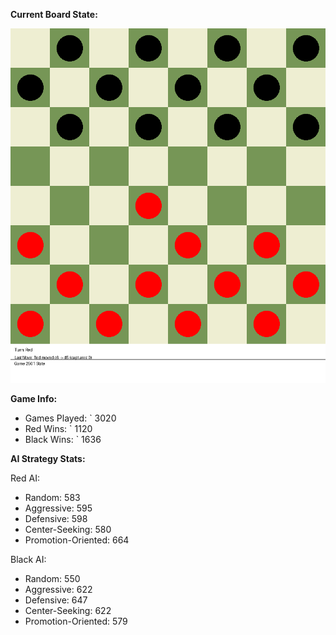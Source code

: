 
**Current Board State:**  
<!-- START_GIF -->
![Checkers Game](./checkers_game.gif)
<!-- END_GIF -->

**Game Info:**  
- Games Played: `<!-- GAMES_PLAYED --> 3020
- Red Wins: `<!-- RED_WINS --> 1120
- Black Wins: `<!-- BLACK_WINS --> 1636

<!-- AI_STATS -->
**AI Strategy Stats:**

Red AI:
- Random: 583
- Aggressive: 595
- Defensive: 598
- Center-Seeking: 580
- Promotion-Oriented: 664

Black AI:
- Random: 550
- Aggressive: 622
- Defensive: 647
- Center-Seeking: 622
- Promotion-Oriented: 579
